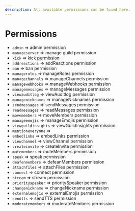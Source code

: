 ```yaml
---
description: All available permissions can be found here.
---
```


# Permissions

* `admin` =&gt; admin permission
* `manageserver` =&gt; manage guild permission
* `kick` =&gt; kick permission
* `addreactions` =&gt; addReactions permission
* `ban` =&gt; ban permission
* `manageroles` =&gt; manageRoles permission
* `managechannels` =&gt; manageChannels permission
* `managewebhooks` =&gt; manageWebhooks permission
* `managemessages` =&gt; manageMessages permission
* `viewauditlog` =&gt; viewAuditlog permission
* `managenicknames` =&gt; manageNicknames permission
* `sendmessages` =&gt; sendMessages permission
* `readmessages` =&gt; readMessages permission
* `movemembers` =&gt; moveMembers permission
* `manageemojis` =&gt; manageEmojis permission
* `viewguildinsights` =&gt; viewGuildInsights permission
* `mentioneveryone` =&gt;
* `embedlinks` =&gt; embedLinks permission
* `viewchannel` =&gt; viewChannel permission
* `createinvite` =&gt; createInvite permission
* `mutemembers` =&gt; muteMembers permission
* `speak` =&gt; speak permission
* `deafenmembers` =&gt; defeanMembers permission
* `attachfiles` =&gt; attachFiles permission
* `connect` =&gt; connect permission
* `stream` =&gt; stream permission
* `priorityspeaker` =&gt; prioritySpeaker permission
* `changenickname` =&gt; changeNickname permission
* `externalemojis` =&gt; externalEmojis permission
* `sendtts` =&gt; sendTTS permission
* `moderatemembers` =&gt; moderateMembers permission
